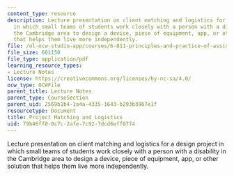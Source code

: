 ```yaml
---
content_type: resource
description: Lecture presentation on client matching and logistics for a design project
  in which small teams of students work closely with a person with a disability in
  the Cambridge area to design a device, piece of equipment, app, or other solution
  that helps them live more independently.
file: /ol-ocw-studio-app/courses/6-811-principles-and-practice-of-assistive-technology-fall-2014/79b46ff00c7c2afe7c927dcd6eff07f4_MIT6_811F14_Project_Match.pdf
file_size: 661150
file_type: application/pdf
learning_resource_types:
- Lecture Notes
license: https://creativecommons.org/licenses/by-nc-sa/4.0/
ocw_type: OCWFile
parent_title: Lecture Notes
parent_type: CourseSection
parent_uid: 2569b1b4-1a4a-4335-1643-b293b3967e1f
resourcetype: Document
title: Project Matching and Logistics
uid: 79b46ff0-0c7c-2afe-7c92-7dcd6eff07f4
---
```

Lecture presentation on client matching and logistics for a design project in which small teams of students work closely with a person with a disability in the Cambridge area to design a device, piece of equipment, app, or other solution that helps them live more independently.